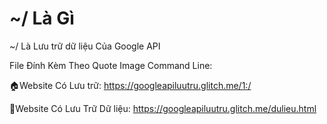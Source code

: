 # ~/ Là Gì

~/ Là Lưu trữ dữ liệu Của Google API 

File Đính Kèm Theo Quote Image Command Line:

🏠Website Có Lưu trữ: https://googleapiluutru.glitch.me/1:/

🔔Website Có Lưu Trữ Dữ liệu: https://googleapiluutru.glitch.me/dulieu.html
